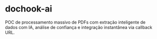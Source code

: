 # dochook-ai
POC de processamento massivo de PDFs com extração inteligente de dados com IA, análise de confiança e integração instantânea via callback URL.
